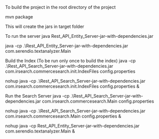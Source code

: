 To build the project in the root directory of the project 

mvn package

This will create the jars in target folder

To run the server 
java Rest_API_Entity_Server-jar-with-dependencies.jar

java -cp .\Rest_API_Entity_Server-jar-with-dependencies.jar com.serendio.textanalyzer.Main

Build the Index (To be run only once to build the index)
java -cp .\Rest_API_Search_Server-jar-with-dependencies.jar com.irsearch.commercesearch.init.IndexFiles config.properties

nohup java -cp .\Rest_API_Search_Server-jar-with-dependencies.jar com.irsearch.commercesearch.init.IndexFiles config.properties &

Run the Search Server
java -cp .\Rest_API_Search_Server-jar-with-dependencies.jar com.irsearch.commercesearch.Main config.properties

nohup java -cp .\Rest_API_Search_Server-jar-with-dependencies.jar com.irsearch.commercesearch.Main config.properties &

nohup java -cp Rest_API_Entity_Server-jar-with-dependencies.jar com.serendio.textanalyzer.Main &